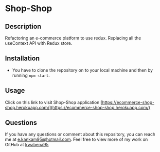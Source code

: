 # Shop-Shop

  ## Description
  Refactoring an e-commerce platform to use redux. Replacing all the useContext API with Redux store.
   
    
  ## Installation
  * You have to clone the repository on to your local machine and then by running `npm start`.
    
  ## Usage
  Click on this link to visit Shop-Shop application
  [https://ecommerce-shop-shop.herokuapp.com/](https://ecommerce-shop-shop.herokuapp.com/)

  ## Questions
  If you have any questions or comment about this repository, you can reach me at [e.kankam95@hotmail.com](mailto:e.kankam95@hotmail.com).
  Feel free to view more of my work on GitHub at [kwabena95](https://github.com/kwabena95)
